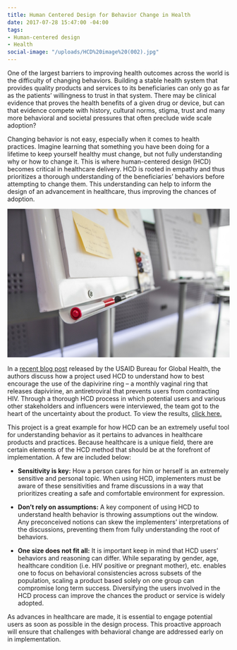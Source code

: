 ```yaml
---
title: Human Centered Design for Behavior Change in Health
date: 2017-07-28 15:47:00 -04:00
tags:
- Human-centered design
- Health
social-image: "/uploads/HCD%20image%20(002).jpg"
---
```


One of the largest barriers to improving health outcomes across the world is the difficulty of changing behaviors. Building a stable health system that provides quality products and services to its beneficiaries can only go as far as the patients’ willingness to trust in that system. There may be clinical evidence that proves the health benefits of a given drug or device, but can that evidence compete with history, cultural norms, stigma, trust and many more behavioral and societal pressures that often preclude wide scale adoption?

<!--more-->

Changing behavior is not easy, especially when it comes to health practices.  Imagine learning that something you have been doing for a lifetime to keep yourself healthy must change, but not fully understanding why or how to change it. This is where human-centered design (HCD) becomes critical in healthcare delivery. HCD is rooted in empathy and thus prioritizes a thorough understanding of the beneficiaries’ behaviors before attempting to change them. This understanding can help to inform the design of an advancement in healthcare, thus improving the chances of adoption.

![HCD image (002).jpg](/uploads/HCD%20image%20(002).jpg)

In a [recent blog post](https://www.usaid.gov/what-we-do/global-health/hiv-and-aids/information-center/hiv-and-aids-research-corner/human-centered-design-dapivirine) released by the USAID Bureau for Global Health, the authors discuss how a project used HCD to understand how to best encourage the use of the dapivirine ring – a monthly vaginal ring that releases dapivirine, an antiretroviral that prevents users from contracting HIV. Through a thorough HCD process in which potential users and various other stakeholders and influencers were interviewed, the team got to the heart of the uncertainty about the product. To view the results, [click here.](https://www.usaid.gov/what-we-do/global-health/hiv-and-aids/information-center/hiv-and-aids-research-corner/human-centered-design-dapivirine)

This project is a great example for how HCD can be an extremely useful tool for understanding behavior as it pertains to advances in healthcare products and practices. Because healthcare is a unique field, there are certain elements of the HCD method that should be at the forefront of implementation. A few are included below:

* **Sensitivity is key:** How a person cares for him or herself is an extremely sensitive and personal topic. When using HCD, implementers must be aware of these sensitivities and frame discussions in a way that prioritizes creating a safe and comfortable environment for expression.

* **Don’t rely on assumptions:** A key component of using HCD to understand health behavior is throwing assumptions out the window. Any preconceived notions can skew the implementers’ interpretations of the discussions, preventing them from fully understanding the root of behaviors.

* **One size does not fit all:** It is important keep in mind that HCD users’ behaviors and reasoning can differ.  While separating by gender, age, healthcare condition (i.e. HIV positive or pregnant mother), etc.  enables one to focus on behavioral consistencies across subsets of the population, scaling a product based solely on one group can compromise long term success. Diversifying the users involved in the HCD process can improve the chances the product or service is widely adopted.

As advances in healthcare are made, it is essential to engage potential users as soon as possible in the design process. This proactive approach will ensure that challenges with behavioral change are addressed early on in implementation.